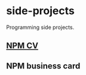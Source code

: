 # side-projects
Programming side projects.

## [NPM CV](https://github.com/shpatrickguo/side-projects/tree/main/NPM%20CV)

## NPM business card
